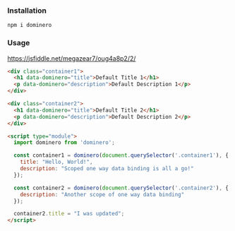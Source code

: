 ### Installation

`npm i dominero`

### Usage

https://jsfiddle.net/megazear7/oug4a8p2/2/

<script async src="//jsfiddle.net/megazear7/oug4a8p2/2/embed/html,result/dark/"></script>

```html
<div class="container1">
  <h1 data-dominero="title">Default Title 1</h1>
  <p data-dominero="description">Default Description 1</p>
</div>

<div class="container2">
  <h1 data-dominero="title">Default Title 2</h1>
  <p data-dominero="description">Default Description 2</p>
</div>

<script type="module">
  import dominero from 'dominero';

  const container1 = dominero(document.querySelector('.container1'), {
    title: "Hello, World!",
    description: "Scoped one way data binding is all a go!"
  });

  const container2 = dominero(document.querySelector('.container2'), {
    description: "Another scope of one way data binding"
  });

  container2.title = "I was updated";
</script>
```
